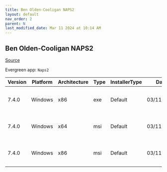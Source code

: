 ```yaml
---
title: Ben Olden-Cooligan NAPS2
layout: default
nav_order: 2
parent: N
last_modified_date: Mar 11 2024 at 10:14 AM
---
```


## Ben Olden-Cooligan NAPS2

[Source](https://www.naps2.com/)

Evergreen app: `Naps2`

| Version | Platform | Architecture | Type | InstallerType | Date       | Size     | URI                                                                                                                                                                      |
| ------- | -------- | ------------ | ---- | ------------- | ---------- | -------- | ------------------------------------------------------------------------------------------------------------------------------------------------------------------------ |
| 7.4.0   | Windows  | x86          | exe  | Default       | 03/11/2024 | 12502723 | [https://github.com/cyanfish/naps2/releases/download/v7.4.0/naps2-7.4.0-win.exe](https://github.com/cyanfish/naps2/releases/download/v7.4.0/naps2-7.4.0-win.exe)         |
| 7.4.0   | Windows  | x64          | msi  | Default       | 03/11/2024 | 12578671 | [https://github.com/cyanfish/naps2/releases/download/v7.4.0/naps2-7.4.0-win-x64.msi](https://github.com/cyanfish/naps2/releases/download/v7.4.0/naps2-7.4.0-win-x64.msi) |
| 7.4.0   | Windows  | x86          | msi  | Default       | 03/11/2024 | 12349293 | [https://github.com/cyanfish/naps2/releases/download/v7.4.0/naps2-7.4.0-win-x86.msi](https://github.com/cyanfish/naps2/releases/download/v7.4.0/naps2-7.4.0-win-x86.msi) |
